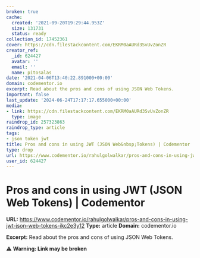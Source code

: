 ```yaml
---
broken: true
cache:
  created: '2021-09-20T19:29:44.953Z'
  size: 131731
  status: ready
collection_id: 17452361
cover: https://cdn.filestackcontent.com/EKRM0aAURd3SvUvZonZR
creator_ref:
  _id: 624427
  avatar: ''
  email: ''
  name: pitosalas
date: '2021-04-06T13:40:22.891000+00:00'
domain: codementor.io
excerpt: Read about the pros and cons of using JSON Web Tokens.
important: false
last_update: '2024-06-24T17:17:17.655000+00:00'
media:
- link: https://cdn.filestackcontent.com/EKRM0aAURd3SvUvZonZR
  type: image
raindrop_id: 257323863
raindrop_type: article
tags:
- json token jwt
title: Pros and cons in using JWT (JSON Web&nbsp;Tokens) | Codementor
type: drop
url: https://www.codementor.io/rahulgolwalkar/pros-and-cons-in-using-jwt-json-web-tokens-ikc2e3y12
user_id: 624427
---
```


# Pros and cons in using JWT (JSON Web&nbsp;Tokens) | Codementor

**URL:** https://www.codementor.io/rahulgolwalkar/pros-and-cons-in-using-jwt-json-web-tokens-ikc2e3y12
**Type:** article
**Domain:** codementor.io

**Excerpt:** Read about the pros and cons of using JSON Web Tokens.

⚠️ **Warning: Link may be broken**
